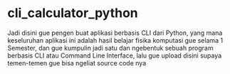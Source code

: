 # cli_calculator_python
Jadi disini gue pengen buat aplikasi berbasis CLI dari Python, yang mana keseluruhan aplikasi ini adalah hasil belajar fisika komputasi gue selama 1 Semester, dan gue kumpulin jadi satu dan ngebentuk sebuah program berbasis CLI atau Command Line Interface, lalu gue upload disini supaya temen-temen gue bisa ngeliat source code nya
